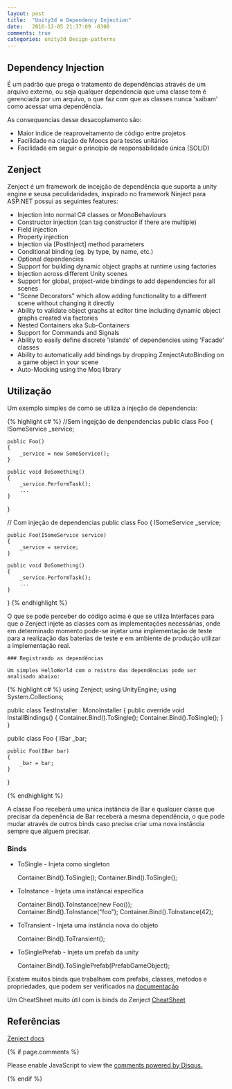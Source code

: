 ```yaml
---
layout: post
title:  "Unity3d e Dependency Injection"
date:	2016-12-05 21:37:09 -0300
comments: true
categories: unity3d Design-patterns
---
```


## Dependency Injection

É um padrão que prega o tratamento de dependências através de um arquivo externo, ou seja qualquer dependencia que uma classe tem é gerenciada por um arquivo, o que faz com que as classes nunca 'saibam' como acessar uma dependência.

As consequencias desse desacoplamento são:

- Maior indice de reaproveitamento de código entre projetos
- Facilidade na criação de Moocs para testes unitários
- Facilidade em seguir o princípio de responsabilidade única (SOLID)

## Zenject

Zenject é um framework de incejção de dependência que suporta a unity engine e seusa peculidaridades, inspirado no framework Ninject para ASP.NET possui as seguintes features:

- Injection into normal C# classes or MonoBehaviours
- Constructor injection (can tag constructor if there are multiple)
- Field injection
- Property injection
- Injection via [PostInject] method parameters
- Conditional binding (eg. by type, by name, etc.)
- Optional dependencies
- Support for building dynamic object graphs at runtime using factories
- Injection across different Unity scenes
- Support for global, project-wide bindings to add dependencies for all scenes
- "Scene Decorators" which allow adding functionality to a different scene without changing it directly
- Ability to validate object graphs at editor time including dynamic object graphs created via factories
- Nested Containers aka Sub-Containers
- Support for Commands and Signals
- Ability to easily define discrete 'islands' of dependencies using 'Facade' classes
- Ability to automatically add bindings by dropping ZenjectAutoBinding on a game object in your scene
- Auto-Mocking using the Moq library


## Utilização

Um exemplo simples de como se utiliza a injeção de dependencia:


 {% highlight c# %}
//Sem ingejção de denpendencias
public class Foo
{
    ISomeService _service;

    public Foo()
    {
        _service = new SomeService();
    }

    public void DoSomething()
    {
        _service.PerformTask();
        ...
    }
}




// Com injeção de dependencias
public class Foo
{
    ISomeService _service;

    public Foo(ISomeService service)
    {
        _service = service;
    }

    public void DoSomething()
    {
        _service.PerformTask();
        ...
    }
}
{% endhighlight %}

O que se pode perceber do código acima é que se utilza Interfaces para que o Zenject injete as classes com as implementações necessárias, onde em determinado momento pode-se injetar uma implementação de teste para a realização das baterias de teste e em ambiente de produção utilizar a implementação real.


	### Registrando as dependências

	Um simples HelloWorld com o reistro das dependências pode ser analisado abaixo:

{% highlight c# %}
using Zenject;
using UnityEngine;
using System.Collections;

public class TestInstaller : MonoInstaller
{
    public override void InstallBindings()
    {
        Container.Bind<Foo>().ToSingle();
	Container.Bind<IBar>().ToSingle<Bar>();
    }
}

public class Foo
{
    IBar _bar;

    public Foo(IBar bar)
    {
        _bar = bar;
    }
}

{% endhighlight %}

A classe Foo receberá uma unica instância de Bar e qualquer classe que precisar da depenência de Bar receberá a mesma dependência, o que pode mudar através de outros binds caso precise criar uma nova instância sempre que alguem precisar.


### Binds



 - ToSingle - Injeta como singleton

 	Container.Bind<IFoo>().ToSingle<Foo>();
	Container.Bind<IBar>().ToSingle<Foo>();


 - ToInstance - Injeta uma instâncai específica

 	Container.Bind<Foo>().ToInstance(new Foo());
	Container.Bind<string>().ToInstance("foo");
	Container.Bind<int>().ToInstance(42);

 - ToTransient - Injeta uma instância nova do objeto

	Container.Bind<IFoo>().ToTransient<Foo>();

 - ToSinglePrefab - Injeta um prefab da unity

 	Container.Bind<FooMonoBehaviour>().ToSinglePrefab(PrefabGameObject);


 Existem muitos binds que trabalham com prefabs, classes, metodos e propriedades, que podem ser verificados na [documentação](https://github.com/modesttree/Zenject/tree/f0dd30ad451dcbc3eb17e636455a6c89b14ad537#list-bindings)


 Um CheatSheet muito útil com is binds do Zenject
 [CheatSheet](https://github.com/modesttree/Zenject/tree/f0dd30ad451dcbc3eb17e636455a6c89b14ad537#installers-cheat-sheet)


## Referências

[Zenject docs](https://github.com/modesttree/Zenject)

{% if page.comments %}

<div id="disqus_thread"></div>
<script>

/**
*  RECOMMENDED CONFIGURATION VARIABLES: EDIT AND UNCOMMENT THE SECTION BELOW TO INSERT DYNAMIC VALUES FROM YOUR PLATFORM OR CMS.
*  LEARN WHY DEFINING THESE VARIABLES IS IMPORTANT: https://disqus.com/admin/universalcode/#configuration-variables*/
/*
var disqus_config = function () {
this.page.url = PAGE_URL;  // Replace PAGE_URL with your page's canonical URL variable
this.page.identifier = PAGE_IDENTIFIER; // Replace PAGE_IDENTIFIER with your page's unique identifier variable
};
*/
(function() { // DON'T EDIT BELOW THIS LINE
var d = document, s = d.createElement('script');
s.src = '//https-tiagofabre-github-io.disqus.com/embed.js';
s.setAttribute('data-timestamp', +new Date());
(d.head || d.body).appendChild(s);
})();
</script>
<noscript>Please enable JavaScript to view the <a href="https://disqus.com/?ref_noscript">comments powered by Disqus.</a></noscript>
                                


{% endif %}